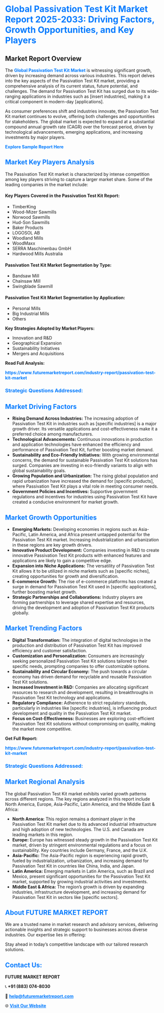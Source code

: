 <h1 style="color: #007BFF;">Global Passivation Test Kit Market Report 2025-2033: Driving Factors, Growth Opportunities, and Key Players</h1>

<section id="overview">
<h2>Market Report Overview</h2>
<p>The <a href="https://www.futuremarketreport.com/industry-report/passivation-test-kit-market" style="color: #007BFF; text-decoration: none;"><strong>Global Passivation Test Kit Market</strong></a> is witnessing significant growth, driven by increasing demand across various industries. This report delves into the key aspects of the Passivation Test Kit market, providing a comprehensive analysis of its current status, future potential, and challenges. The demand for Passivation Test Kit has surged due to its wide-ranging applications in industries such as [insert industries], making it a critical component in modern-day [applications].</p>
<p>As consumer preferences shift and industries innovate, the Passivation Test Kit market continues to evolve, offering both challenges and opportunities for stakeholders. The global market is expected to expand at a substantial compound annual growth rate (CAGR) over the forecast period, driven by technological advancements, emerging applications, and increasing investments by major players.</p>
</section>

<section id="overview">
<p><a href="https://www.futuremarketreport.com/request-sample/reportId=37694" style="color: #007BFF; text-decoration: none;"><strong>Explore Sample Report Here</strong></a></p>
</section>

<section id="key-players">
<h2 style="color: #007BFF;">Market Key Players Analysis</h2>
<p>The Passivation Test Kit market is characterized by intense competition among key players striving to capture a larger market share. Some of the leading companies in the market include:</p>
<h4>Key Players Covered in the Passivation Test Kit Report:</h4>
<ul><li>TimberKing</li><li>Wood-Mizer Sawmills</li><li>Norwood Sawmills</li><li>Hud-Son Sawmills</li><li>Baker Products</li><li>LOGOSOL AB</li><li>Woodland Mills</li><li>WoodMaxx</li><li>SERRA Maschinenbau GmbH</li><li>Hardwood Mills Australia</li></ul>
<h4>Passivation Test Kit Market Segmentation by Type:</h4>
<ul><li>Bandsaw Mill</li><li>Chainsaw Mill</li><li>Swingblade Sawmill</li></ul>

<h4>Passivation Test Kit Market Segmentation by Application:</h4>
<ul><li>Personal Mills</li><li>Big Industrial Mills</li><li>Others</li></ul>
<p><strong>Key Strategies Adopted by Market Players:</strong></p>
<ul>
<li>Innovation and R&D</li>
<li>Geographical Expansion</li>
<li>Sustainability Initiatives</li>
<li>Mergers and Acquisitions</li>
</ul>
</section>

<section>
<p><strong>Read Full Analysis: </strong></p><a href="https://www.futuremarketreport.com/industry-report/passivation-test-kit-market" style="color: #007BFF; text-decoration: none;"><strong>https://www.futuremarketreport.com/industry-report/passivation-test-kit-market</strong></a>
<h3 style="color: #007BFF;">Strategic Questions Addressed:</h3>
</section>

<section id="driving-factors">
<h2 style="color: #007BFF;">Market Driving Factors</h2>
<ul>
<li><strong>Rising Demand Across Industries:</strong> The increasing adoption of Passivation Test Kit in industries such as [specific industries] is a major growth driver. Its versatile applications and cost-effectiveness make it a preferred choice among manufacturers.</li>
<li><strong>Technological Advancements:</strong> Continuous innovations in production and application technologies have enhanced the efficiency and performance of Passivation Test Kit, further boosting market demand.</li>
<li><strong>Sustainability and Eco-Friendly Initiatives:</strong> With growing environmental concerns, the demand for sustainable Passivation Test Kit solutions has surged. Companies are investing in eco-friendly variants to align with global sustainability goals.</li>
<li><strong>Growing Population and Urbanization:</strong> The rising global population and rapid urbanization have increased the demand for [specific products], where Passivation Test Kit plays a vital role in meeting consumer needs.</li>
<li><strong>Government Policies and Incentives:</strong> Supportive government regulations and incentives for industries using Passivation Test Kit have created a conducive environment for market growth.</li>
</ul>
</section>

<section id="growth-opportunities">
<h2 style="color: #007BFF;">Market Growth Opportunities</h2>
<ul>
<li><strong>Emerging Markets:</strong> Developing economies in regions such as Asia-Pacific, Latin America, and Africa present untapped potential for the Passivation Test Kit market. Increasing industrialization and urbanization in these regions are key growth drivers.</li>
<li><strong>Innovative Product Development:</strong> Companies investing in R&D to create innovative Passivation Test Kit products with enhanced features and applications are likely to gain a competitive edge.</li>
<li><strong>Expansion into Niche Applications:</strong> The versatility of Passivation Test Kit allows it to be utilized in niche markets such as [specific niches], creating opportunities for growth and diversification.</li>
<li><strong>E-commerce Growth:</strong> The rise of e-commerce platforms has created a surge in demand for Passivation Test Kit used in [specific applications], further boosting market growth.</li>
<li><strong>Strategic Partnerships and Collaborations:</strong> Industry players are forming partnerships to leverage shared expertise and resources, driving the development and adoption of Passivation Test Kit products globally.</li>
</ul>
</section>

<section id="trending-factors">
<h2 style="color: #007BFF;">Market Trending Factors</h2>
<ul>
<li><strong>Digital Transformation:</strong> The integration of digital technologies in the production and distribution of Passivation Test Kit has improved efficiency and customer satisfaction.</li>
<li><strong>Customization and Personalization:</strong> Consumers are increasingly seeking personalized Passivation Test Kit solutions tailored to their specific needs, prompting companies to offer customizable options.</li>
<li><strong>Sustainability and Circular Economy:</strong> The push towards a circular economy has driven demand for recyclable and reusable Passivation Test Kit solutions.</li>
<li><strong>Increased Investment in R&D:</strong> Companies are allocating significant resources to research and development, resulting in breakthroughs in Passivation Test Kit technology and applications.</li>
<li><strong>Regulatory Compliance:</strong> Adherence to strict regulatory standards, particularly in industries like [specific industries], is influencing product development and quality in the Passivation Test Kit market.</li>
<li><strong>Focus on Cost-Effectiveness:</strong> Businesses are exploring cost-efficient Passivation Test Kit solutions without compromising on quality, making the market more competitive.</li>
</ul>
</section>

<section>
<p><strong>Get Full Report: </strong></p><a href="https://www.futuremarketreport.com/industry-report/passivation-test-kit-market" style="color: #007BFF; text-decoration: none;"><strong>https://www.futuremarketreport.com/industry-report/passivation-test-kit-market</strong></a>
<h3 style="color: #007BFF;">Strategic Questions Addressed:</h3>
</section>


<section id="regional-analysis">
<h2 style="color: #007BFF;">Market Regional Analysis</h2>
<p>The global Passivation Test Kit market exhibits varied growth patterns across different regions. The key regions analyzed in this report include North America, Europe, Asia-Pacific, Latin America, and the Middle East & Africa:</p>
<ul>
<li><strong>North America:</strong> This region remains a dominant player in the Passivation Test Kit market due to its advanced industrial infrastructure and high adoption of new technologies. The U.S. and Canada are leading markets in this region.</li>
<li><strong>Europe:</strong> Europe has witnessed steady growth in the Passivation Test Kit market, driven by stringent environmental regulations and a focus on sustainability. Key countries include Germany, France, and the U.K.</li>
<li><strong>Asia-Pacific:</strong> The Asia-Pacific region is experiencing rapid growth, fueled by industrialization, urbanization, and increasing demand for Passivation Test Kit in countries like China, India, and Japan.</li>
<li><strong>Latin America:</strong> Emerging markets in Latin America, such as Brazil and Mexico, present significant opportunities for the Passivation Test Kit market, supported by growing industrial activities and investments.</li>
<li><strong>Middle East & Africa:</strong> The region’s growth is driven by expanding industries, infrastructure development, and increasing demand for Passivation Test Kit in sectors like [specific sectors].</li>
</ul>
</section>

<footer>
<h2 style="color: #007BFF;">About FUTURE MARKET REPORT</h2>
<p>We are a trusted name in market research and advisory services, delivering actionable insights and strategic support to businesses across diverse industries. Our expertise lies in offering:</p>

<p>Stay ahead in today’s competitive landscape with our tailored research solutions.</p>

<h2 style="color: #007BFF;">Contact Us:</h2>
<p><strong>FUTURE MARKET REPORT</strong></p>
<p>📞 <strong>+91 (883) 074-8030</strong></p>
<p>📧 <strong><a href="mailto:help@futuremarketreport.com" style="color: #007BFF;">help@futuremarketreport.com</a></strong></p>
<p>🌐 <strong><a href="https://www.futuremarketreport.com/" style="color: #007BFF;">Visit Our Website</a></strong></p>
</footer>
